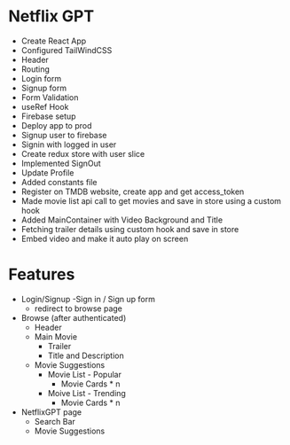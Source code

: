 # Netflix GPT

- Create React App
- Configured TailWindCSS
- Header
- Routing
- Login form
- Signup form
- Form Validation
- useRef Hook
- Firebase setup
- Deploy app to prod
- Signup user to firebase
- Signin with logged in user
- Create redux store with user slice
- Implemented SignOut
- Update Profile
- Added constants file
- Register on TMDB website, create app and get access_token
- Made movie list api call to get movies and save in store using a custom hook
- Added MainContainer with Video Background and Title
- Fetching trailer details using custom hook and save in store
- Embed video and make it auto play on screen

# Features

- Login/Signup
  -Sign in / Sign up form
  - redirect to browse page
- Browse (after authenticated)
  - Header
  - Main Movie
    - Trailer
    - Title and Description
  - Movie Suggestions
    - Movie List - Popular
      - Movie Cards * n
    - Moive List - Trending
      - Movie Cards * n 
- NetflixGPT page
  - Search Bar
  - Movie Suggestions
